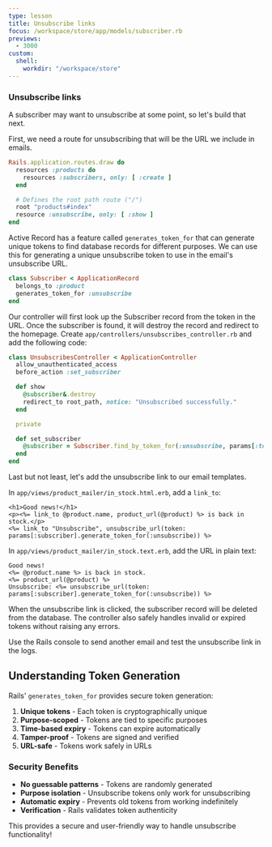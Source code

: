 ```yaml
---
type: lesson
title: Unsubscribe links
focus: /workspace/store/app/models/subscriber.rb
previews:
  - 3000
custom:
  shell:
    workdir: "/workspace/store"
---
```


### Unsubscribe links

A subscriber may want to unsubscribe at some point, so let's build that next.

First, we need a route for unsubscribing that will be the URL we include in emails.

```ruby ins={8}
Rails.application.routes.draw do
  resources :products do
    resources :subscribers, only: [ :create ]
  end

  # Defines the root path route ("/")
  root "products#index"
  resource :unsubscribe, only: [ :show ]
end
```

Active Record has a feature called `generates_token_for` that can generate unique tokens to find database records for different purposes. We can use this for generating a unique unsubscribe token to use in the email's unsubscribe URL.

```ruby ins={3}
class Subscriber < ApplicationRecord
  belongs_to :product
  generates_token_for :unsubscribe
end
```

Our controller will first look up the Subscriber record from the token in the URL. Once the subscriber is found, it will destroy the record and redirect to the homepage. Create `app/controllers/unsubscribes_controller.rb` and add the following code:

```ruby
class UnsubscribesController < ApplicationController
  allow_unauthenticated_access
  before_action :set_subscriber

  def show
    @subscriber&.destroy
    redirect_to root_path, notice: "Unsubscribed successfully."
  end

  private

  def set_subscriber
    @subscriber = Subscriber.find_by_token_for(:unsubscribe, params[:token])
  end
end
```

Last but not least, let's add the unsubscribe link to our email templates.

In `app/views/product_mailer/in_stock.html.erb`, add a `link_to`:

```erb ins={3}
<h1>Good news!</h1>
<p><%= link_to @product.name, product_url(@product) %> is back in stock.</p>
<%= link_to "Unsubscribe", unsubscribe_url(token: params[:subscriber].generate_token_for(:unsubscribe)) %>
```

In `app/views/product_mailer/in_stock.text.erb`, add the URL in plain text:

```erb ins={4}
Good news!
<%= @product.name %> is back in stock.
<%= product_url(@product) %>
Unsubscribe: <%= unsubscribe_url(token: params[:subscriber].generate_token_for(:unsubscribe)) %>
```

When the unsubscribe link is clicked, the subscriber record will be deleted from the database. The controller also safely handles invalid or expired tokens without raising any errors.

Use the Rails console to send another email and test the unsubscribe link in the logs.

## Understanding Token Generation

Rails' `generates_token_for` provides secure token generation:

1. **Unique tokens** - Each token is cryptographically unique
2. **Purpose-scoped** - Tokens are tied to specific purposes
3. **Time-based expiry** - Tokens can expire automatically
4. **Tamper-proof** - Tokens are signed and verified
5. **URL-safe** - Tokens work safely in URLs

### Security Benefits

- **No guessable patterns** - Tokens are randomly generated
- **Purpose isolation** - Unsubscribe tokens only work for unsubscribing
- **Automatic expiry** - Prevents old tokens from working indefinitely
- **Verification** - Rails validates token authenticity

This provides a secure and user-friendly way to handle unsubscribe functionality!